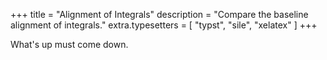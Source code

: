 +++
title = "Alignment of Integrals"
description = "Compare the baseline alignment of integrals."
extra.typesetters = [ "typst", "sile", "xelatex" ]
+++

What's up must come down.
